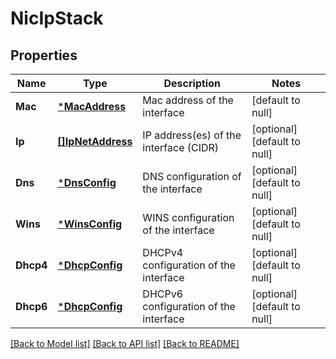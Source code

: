 # NicIpStack

## Properties
Name | Type | Description | Notes
------------ | ------------- | ------------- | -------------
**Mac** | [***MacAddress**](MacAddress.md) | Mac address of the interface | [default to null]
**Ip** | [**[]IpNetAddress**](IPNetAddress.md) | IP address(es) of the interface (CIDR) | [optional] [default to null]
**Dns** | [***DnsConfig**](DnsConfig.md) | DNS configuration of the interface | [optional] [default to null]
**Wins** | [***WinsConfig**](WinsConfig.md) | WINS configuration of the interface | [optional] [default to null]
**Dhcp4** | [***DhcpConfig**](DhcpConfig.md) | DHCPv4 configuration of the interface | [optional] [default to null]
**Dhcp6** | [***DhcpConfig**](DhcpConfig.md) | DHCPv6 configuration of the interface | [optional] [default to null]

[[Back to Model list]](../README.md#documentation-for-models) [[Back to API list]](../README.md#documentation-for-api-endpoints) [[Back to README]](../README.md)


